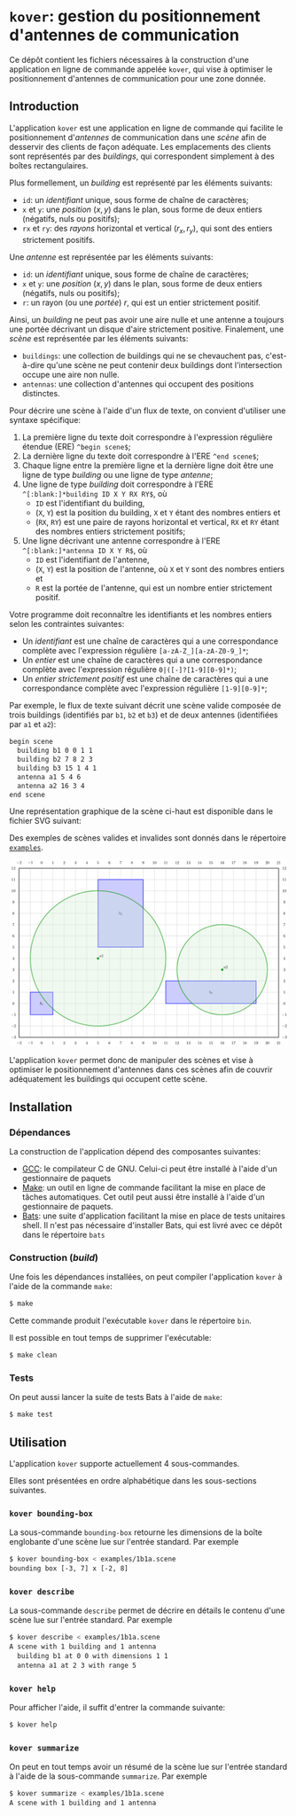 # `kover`: gestion du positionnement d'antennes de communication

Ce dépôt contient les fichiers nécessaires à la construction d'une application
en ligne de commande appelée `kover`, qui vise à optimiser le positionnement
d'antennes de communication pour une zone donnée.

## Introduction

L'application `kover` est une application en ligne de commande qui facilite le
positionnement d'*antennes* de communication dans une *scène* afin de desservir
des clients de façon adéquate. Les emplacements des clients sont représentés
par des *buildings*, qui correspondent simplement à des boîtes rectangulaires.

Plus formellement, un *building* est représenté par les éléments suivants:

* `id`: un *identifiant* unique, sous forme de chaîne de caractères;
* `x` et `y`: une *position* $`(x,y)`$ dans le plan, sous forme de deux entiers
  (négatifs, nuls ou positifs);
* `rx` et `ry`: des *rayons* horizontal et vertical $`(r_x, r_y)`$, qui sont
  des entiers strictement positifs.

Une *antenne* est représentée par les éléments suivants:

* `id`: un *identifiant* unique, sous forme de chaîne de caractères;
* `x` et `y`: une *position* $`(x,y)`$ dans le plan, sous forme de deux entiers
  (négatifs, nuls ou positifs);
* `r`: un rayon (ou une *portée*) $`r`$, qui est un entier strictement
  positif.

Ainsi, un *building* ne peut pas avoir une aire nulle et une antenne a toujours
une portée décrivant un disque d'aire strictement positive. Finalement, une
*scène* est représentée par les éléments suivants:

* `buildings`: une collection de buildings qui ne se chevauchent pas,
  c'est-à-dire qu'une scène ne peut contenir deux buildings dont l'intersection
  occupe une aire non nulle.
* `antennas`: une collection d'antennes qui occupent des positions distinctes.

Pour décrire une scène à l'aide d'un flux de texte, on convient d'utiliser une
syntaxe spécifique:

1. La première ligne du texte doit correspondre à l'expression régulière
   étendue (ERE) `^begin scene$`;
2. La dernière ligne du texte doit correspondre à l'ERE `^end scene$`;
3. Chaque ligne entre la première ligne et la dernière ligne doit être une
   ligne de type *building* ou une ligne de type *antenne*;
4. Une ligne de type *building* doit correspondre à l'ERE
   `^[:blank:]*building ID X Y RX RY$`,
   où
    * `ID` est l'identifiant du building,
    * (`X`, `Y`) est la position du building, `X` et `Y` étant des nombres
      entiers et
    * (`RX`, `RY`) est une paire de rayons horizontal et vertical, `RX` et
      `RY` étant des nombres entiers strictement positifs;
5. Une ligne décrivant une antenne correspondre à l'ERE
   `^[:blank:]*antenna ID X Y R$`,
   où
    * `ID` est l'identifiant de l'antenne,
    * (`X`, `Y`) est la position de l'antenne, où `X` et `Y` sont des nombres
      entiers et
    * `R` est la portée de l'antenne, qui est un nombre entier strictement
      positif.

Votre programme doit reconnaître les identifiants et les nombres entiers selon
les contraintes suivantes:

* Un *identifiant* est une chaîne de caractères qui a une correspondance
  complète avec l'expression régulière `[a-zA-Z_][a-zA-Z0-9_]*`;
* Un *entier* est une chaîne de caractères qui a une correspondance complète
  avec l'expression régulière `0|([-]?[1-9][0-9]*)`;
* Un *entier strictement positif* est une chaîne de caractères qui a une
  correspondance complète avec l'expression régulière `[1-9][0-9]*`;

Par exemple, le flux de texte suivant décrit une scène valide composée de trois
buildings (identifiés par `b1`, `b2` et `b3`) et de deux antennes (identifiées
par `a1` et `a2`):

```
begin scene
  building b1 0 0 1 1
  building b2 7 8 2 3
  building b3 15 1 4 1
  antenna a1 5 4 6
  antenna a2 16 3 4
end scene
```

Une représentation graphique de la scène ci-haut est disponible dans le fichier
SVG suivant:

Des exemples de scènes valides et invalides sont donnés dans le répertoire
[`examples`](examples).

![Une scène de 3 buildings et 2 antennes](doc/scene.svg)

L'application `kover` permet donc de manipuler des scènes et vise à optimiser
le positionnement d'antennes dans ces scènes afin de couvrir adéquatement les
buildings qui occupent cette scène.

## Installation

### Dépendances

La construction de l'application dépend des composantes suivantes:

* [GCC](https://gcc.gnu.org/): le compilateur C de GNU. Celui-ci peut être
  installé à l'aide d'un gestionnaire de paquets
* [Make](https://www.gnu.org/software/make/): un outil en ligne de commande
  facilitant la mise en place de tâches automatiques. Cet outil peut aussi être
  installé à l'aide d'un gestionnaire
  de paquets.
* [Bats](https://github.com/bats-core/bats-core): une suite d'application
  facilitant la mise en place de tests unitaires shell. Il n'est pas nécessaire
  d'installer Bats, qui est livré avec ce dépôt dans le répertoire `bats`

### Construction (*build*)

Une fois les dépendances installées, on peut compiler l'application `kover`
à l'aide de la commande `make`:

```sh
$ make
```

Cette commande produit l'exécutable `kover` dans le répertoire `bin`.

Il est possible en tout temps de supprimer l'exécutable:

```sh
$ make clean
```

### Tests

On peut aussi lancer la suite de tests Bats à l'aide de `make`:

```sh
$ make test
```

## Utilisation

L'application `kover` supporte actuellement 4 sous-commandes.

Elles sont présentées en ordre alphabétique dans les sous-sections suivantes.

### `kover bounding-box`

La sous-commande `bounding-box` retourne les dimensions de la boîte englobante
d'une scène lue sur l'entrée standard. Par exemple

```sh
$ kover bounding-box < examples/1b1a.scene
bounding box [-3, 7] x [-2, 8]
```

### `kover describe`

La sous-commande `describe` permet de décrire en détails le contenu d'une scène
lue sur l'entrée standard. Par exemple

```sh
$ kover describe < examples/1b1a.scene
A scene with 1 building and 1 antenna
  building b1 at 0 0 with dimensions 1 1
  antenna a1 at 2 3 with range 5
```

### `kover help`

Pour afficher l'aide, il suffit d'entrer la commande suivante:

```sh
$ kover help
```

### `kover summarize`

On peut en tout temps avoir un résumé de la scène lue sur l'entrée standard
à l'aide de la sous-commande `summarize`. Par exemple

```sh
$ kover summarize < examples/1b1a.scene
A scene with 1 building and 1 antenna
```
